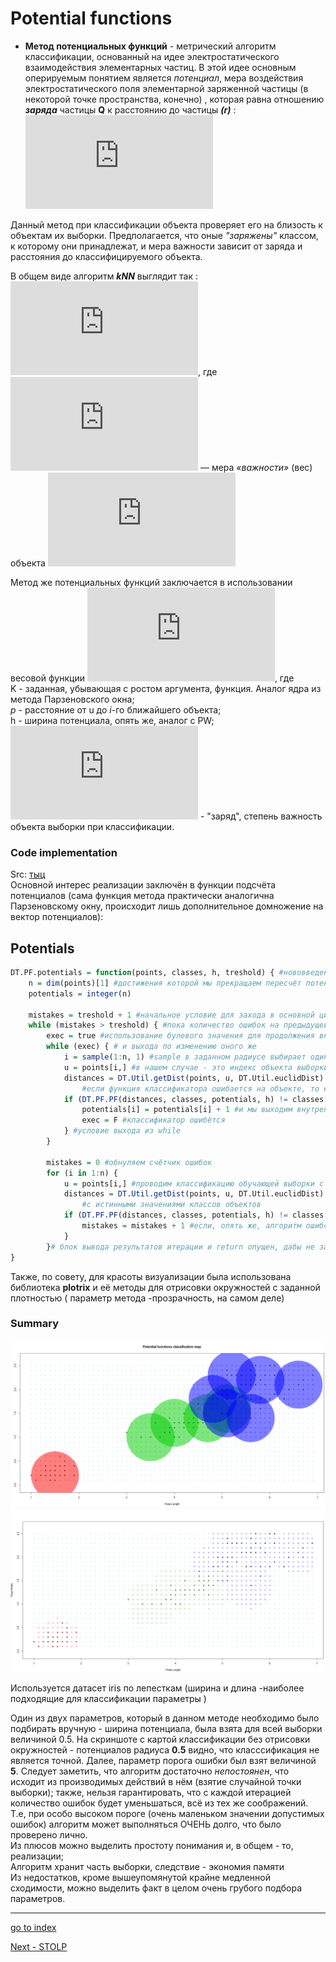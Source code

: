 # Potential functions

- **Метод потенциальных функций** - метрический алгоритм классификации, основанный на идее электростатического взаимодействия элементарных частиц. В этой идее основным оперируемым понятием является _потенциал_, мера воздействия электростатического поля элементарной заряженной частицы (в некоторой точке пространства, конечно) , которая равна отношению ***заряда*** частицы **Q** к расстоянию до частицы ***(r)*** : ![](https://latex.codecogs.com/gif.latex?%5Cphi%20%28r%29%20%5Csim%20%5Cfrac%7BQ%7D%7Br%7D)

Данный метод при классификации объекта проверяет его на близость к объектам их выборки. Предполагается, что оные _"заряжены"_ классом, к которому они принадлежат, и мера важности зависит от заряда и расстояния до классифицируемого объекта.  

В общем виде алгоритм **_kNN_** выглядит так :
![](http://latex.codecogs.com/gif.latex?a%28u%29%3D%5Cmathrm%7Barg%7D%5Cmax_%7By%5CinY%7D%5Csum_%7Bi%3D1%7D%5Em%5Cbigl%5Bx_%7Bi%3Bu%7D%3Dy%5Cbigr%5Dw%28i%2Cu%29),
где ![](http://latex.codecogs.com/gif.latex?w%28i%2Cu%29) — мера _«важности»_ (вес) объекта ![](http://latex.codecogs.com/gif.latex?x_u%5E%7Bi%7D)

Метод же потенциальных функций заключается в использовании весовой функции 
![](https://latex.codecogs.com/gif.latex?w%28i%2Cu%29%20%3D%20%5Cgamma%20%28x%5Ei_u%29K%5Cleft%20%28%20%5Cfrac%7B%5Crho%28u%2Cx_u%28i%29%29%20%7D%7Bh%28x_u%28i%29%29%7D%20%5Cright%20%29), где    
K - заданная, убывающая с ростом аргумента, функция. Аналог ядра из метода Парзеновского окна;  
_p_ - расстояние от u до _i_-го ближайшего объекта;  
h - ширина потенциала, опять же, аналог с PW;  
![](https://latex.codecogs.com/gif.latex?%5Cgamma) - "заряд", степень важность объекта выборки при классификации.


### Code implementation

Src: [тыц](../PF.R)  
Основной интерес реализации заключён в функции подсчёта потенциалов (сама функция метода практически аналогична Парзеновскому окну, происходит лишь дополнительное домножение на вектор потенциалов):

## Potentials
```R
DT.PF.potentials = function(points, classes, h, treshold) { #нововведение - вводится граница допустимых ошибок, после
    n = dim(points)[1] #достижения которой мы прекращаем пересчёт потенциалов
    potentials = integer(n)

    mistakes = treshold + 1 #начальное условие для захода в основной цикл
    while (mistakes > treshold) { #пока количество ошибок на предыдущей итерации больше заданного уровня
        exec = true #использование булевого значения для продолжения внутреннего цикла цикла
        while (exec) { # и выхода по изменению оного же
            i = sample(1:n, 1) #sample в заданном радиусе выбирает один случайный элемент
            u = points[i,] #в нашем случае - это индекс объекта выборки
            distances = DT.Util.getDist(points, u, DT.Util.euclidDist)
                #если функция классификатора ошибается на объекте, то его потенциал увеличивается
            if (DT.PF.PF(distances, classes, potentials, h) != classes[i]) {
                potentials[i] = potentials[i] + 1 #и мы выходим внутреннего цикла поиска объекта, на котором 
                exec = F #классификатор ошибётся
            } #условие выхода из while
        }

        mistakes = 0 #обнуляем счётчик ошибок 
        for (i in 1:n) {
            u = points[i,] #проводим классификацию обучающей выборки с уже новыми потенциалами и сравниваем 
            distances = DT.Util.getDist(points, u, DT.Util.euclidDist)
                #с истинными значениями классов объектов
            if (DT.PF.PF(distances, classes, potentials, h) != classes[i]) {
                mistakes = mistakes + 1 #если, опять же, алгоритм ошибся, увеличиваем ошибку
            }
        }# блок вывода результатов итерации и return опущен, дабы не загромождать ещё сильнее ридми
}
```
Также, по совету, для красоты визуализации была использована библиотека **plotrix** и её методы для отрисовки окружностей с заданной плотностью ( параметр метода  -прозрачность, на самом деле)

### Summary

![](pics/PF_map05.png) ![](pics/PF_m05.png)

Используется датасет iris по лепесткам (ширина и длина -наиболее подходящие для классификации параметры )

Один из двух параметров, который в данном методе необходимо было подбирать вручную - ширина потенциала, была взята для всей выборки величиной 0.5. На скриншоте с картой классификации без отрисовки окружностей - потенциалов радиуса **0.5** видно, что класссификация не является точной. Далее, параметр порога ошибки был взят величиной **5**. Следует заметить, что алгоритм достаточно _непостоянен_, что исходит из производимых действий в нём (взятие случайной точки выборки); также, нельзя гарантировать, что с каждой итерацией количество ошибок будет уменьшаться, всё из тех же соображений. Т.е, при особо высоком пороге (очень маленьком значении допустимых ошибок) алгоритм может выполняться ОЧЕНЬ долго, что было проверено лично.  
Из плюсов можно выделить простоту понимания и, в общем - то, реализации;  
Алгоритм хранит часть выборки, следствие - экономия памяти  
Из недостатков, кроме вышеупомянутой крайне медленной сходимости, можно выделить факт в целом очень грубого подбора параметров.

----

[go to index](../../README.md)

[Next - STOLP](STOLP.md)
